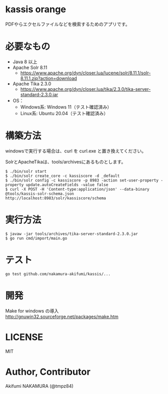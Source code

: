 # kassis orange

PDFやらエクセルファイルなどを検索するためのアプリです。

# 必要なもの

- Java 8 以上
- Apache Solr 8.11
  - https://www.apache.org/dyn/closer.lua/lucene/solr/8.11.1/solr-8.11.1.zip?action=download
- Apache Tika 2.3.0
  - https://www.apache.org/dyn/closer.lua/tika/2.3.0/tika-server-standard-2.3.0.jar
- OS：
  - Windows系: Windows 11（テスト確認済み）
  - Linux系: Ubuntu 20.04（テスト確認済み）

# 構築方法 

windowsで実行する場合は、curl を curl.exe と置き換えてください。

SolrとApacheTikaは、tools/archivesにあるものとします。

```
$ ./bin/solr start
$ ./bin/solr create_core -c kassiscore -d _default
$ ./bin/solr config -c kassiscore -p 8983 -action set-user-property -property update.autoCreateFields -value false
$ curl -X POST -H 'Content-type:application/json' --data-binary @tools/kassis-solr-schema.json  http://localhost:8983/solr/kassiscore/schema
```

# 実行方法

```
$ javaw -jar tools/archives/tika-server-standard-2.3.0.jar 
$ go run cmd/import/main.go
```

# テスト

```
go test github.com/nakamura-akifumi/kassis/...
```

# 開発

Make for windows の導入
http://gnuwin32.sourceforge.net/packages/make.htm

# LICENSE

MIT

# Author, Contributor

Akifumi NAKAMURA (@tmpz84)
